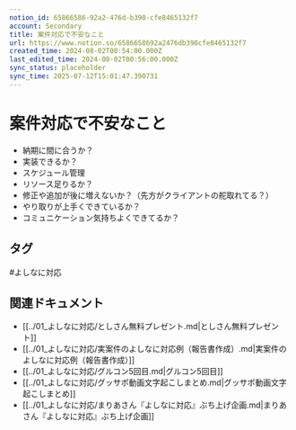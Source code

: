 ```yaml
---
notion_id: 65866586-92a2-476d-b390-cfe8465132f7
account: Secondary
title: 案件対応で不安なこと
url: https://www.notion.so/6586658692a2476db390cfe8465132f7
created_time: 2024-08-02T00:54:00.000Z
last_edited_time: 2024-08-02T00:56:00.000Z
sync_status: placeholder
sync_time: 2025-07-12T15:01:47.390731
---
```

# 案件対応で不安なこと

- 納期に間に合うか？
- 実装できるか？
- スケジュール管理
- リソース足りるか？
- 修正や追加が後に増えないか？（先方がクライアントの舵取れてる？）
- やり取りが上手くできているか？
- コミュニケーション気持ちよくできてるか？

## タグ

#よしなに対応 

## 関連ドキュメント

- [[../01_よしなに対応/としさん無料プレゼント.md|としさん無料プレゼント]]
- [[../01_よしなに対応/実案件のよしなに対応例（報告書作成）.md|実案件のよしなに対応例（報告書作成）]]
- [[../01_よしなに対応/グルコン5回目.md|グルコン5回目]]
- [[../01_よしなに対応/グッサポ動画文字起こしまとめ.md|グッサポ動画文字起こしまとめ]]
- [[../01_よしなに対応/まりあさん『よしなに対応』ぶち上げ企画.md|まりあさん『よしなに対応』ぶち上げ企画]]

